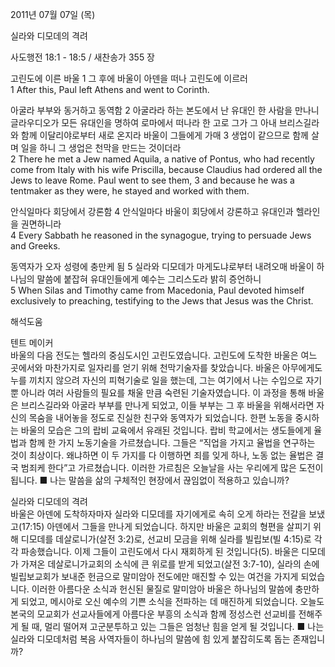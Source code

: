 2011년 07월 07일 (목)

실라와 디모데의 격려



사도행전 18:1 - 18:5 / 새찬송가 355 장


고린도에 이른 바울
1 그 후에 바울이 아덴을 떠나 고린도에 이르러   
1 After this, Paul left Athens and went to Corinth. 

아굴라 부부와 동거하고 동역함 
2 아굴라라 하는 본도에서 난 유대인 한 사람을 만나니 글라우디오가 모든 유대인을 명하여 로마에서 떠나라 한 고로 그가 그 아내 브리스길라와 함께 이달리야로부터 새로 온지라 바울이 그들에게 가매 3 생업이 같으므로 함께 살며 일을 하니 그 생업은 천막을 만드는 것이더라   
2 There he met a Jew named Aquila, a native of Pontus, who had recently come from Italy with his wife Priscilla, because Claudius had ordered all the Jews to leave Rome. Paul went to see them, 3 and because he was a tentmaker as they were, he stayed and worked with them. 

안식일마다 회당에서 강론함 
4 안식일마다 바울이 회당에서 강론하고 유대인과 헬라인을 권면하니라   
4 Every Sabbath he reasoned in the synagogue, trying to persuade Jews and Greeks. 

동역자가 오자 성령에 충만케 됨
5 실라와 디모데가 마게도냐로부터 내려오매 바울이 하나님의 말씀에 붙잡혀 유대인들에게 예수는 그리스도라 밝히 증언하니  
5 When Silas and Timothy came from Macedonia, Paul devoted himself exclusively to preaching, testifying to the Jews that Jesus was the Christ.

해석도움





텐트 메이커  
바울의 다음 전도는 헬라의 중심도시인 고린도였습니다. 고린도에 도착한 바울은 여느 곳에서와 마찬가지로 일자리를 얻기 위해 천막기술자를 찾았습니다. 바울은 아무에게도 누를 끼치지 않으려 자신의 피혁기술로 일을 했는데, 그는 여기에서 나는 수입으로 자기뿐 아니라 여러 사람들의 필요를 채울 만큼 숙련된 기술자였습니다. 이 과정을 통해 바울은 브리스길라와 아굴라 부부를 만나게 되었고, 이들 부부는 그 후 바울을 위해서라면 자신의 목숨을 내어놓을 정도로 진실한 친구와 동역자가 되었습니다. 한편 노동을 중시하는 바울의 모습은 그의 랍비 교육에서 유래된 것입니다. 랍비 학교에서는 생도들에게 율법과 함께 한 가지 노동기술을 가르쳤습니다. 그들은 “직업을 가지고 율법을 연구하는 것이 최상이다. 왜냐하면 이 두 가지를 다 이행하면 죄를 잊게 하나, 노동 없는 율법은 결국 범죄케 한다”고 가르쳤습니다. 이러한 가르침은 오늘날을 사는 우리에게 많은 도전이 됩니다. 
■ 나는 말씀을 삶의 구체적인 현장에서 끊임없이 적용하고 있습니까? 

실라와 디모데의 격려  
바울은 아덴에 도착하자마자 실라와 디모데를 자기에게로 속히 오게 하라는 전갈을 보냈고(17:15) 아덴에서 그들을 만나게 되었습니다. 하지만 바울은 교회의 형편을 살피기 위해 디모데를 데살로니가(살전 3:2)로, 선교비 모금을 위해 실라를 빌립보(빌 4:15)로 각각 파송했습니다. 이제 그들이 고린도에서 다시 재회하게 된 것입니다(5). 바울은 디모데가 가져온 데살로니가교회의 소식에 큰 위로를 받게 되었고(살전 3:7-10), 실라의 손에 빌립보교회가 보내준 헌금으로 말미암아 전도에만 매진할 수 있는 여건을 가지게 되었습니다. 이러한 아름다운 소식과 헌신된 물질로 말미암아 바울은 하나님의 말씀에 충만하게 되었고, 메시아로 오신 예수의 기쁜 소식을 전파하는 데 매진하게 되었습니다. 오늘도 본국의 모교회가 선교사들에게 아름다운 부흥의 소식과 함께 정성스런 선교비를 전해주게 될 때, 멀리 떨어져 고군분투하고 있는 그들은 엄청난 힘을 얻게 될 것입니다.
■ 나는 실라와 디모데처럼 복음 사역자들이 하나님의 말씀에 힘 있게 붙잡히도록 돕는 존재입니까?